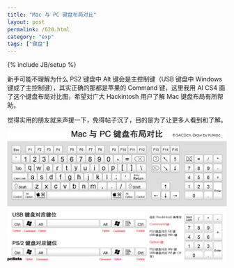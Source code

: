 ```yaml
---
title: "Mac 与 PC 键盘布局对比"
layout: post
permalink: /620.html
category: "exp"
tags: ["键盘"]
---
```

{% include JB/setup %}

新手可能不理解为什么 PS2 键盘中 Alt 键会是主控制键（USB 键盘中 Windows 键成了主控制键），其实正确的那都是苹果的 Command 键，这里我用 AI CS4 画了这个键盘布局对比图，希望对广大 Hackintosh 用户了解 Mac 键盘布局有所帮助。

觉得实用的朋友就来声援一下，免得帖子沉了，目的是为了让更多人看到和了解。

![](/wp-content/uploads/sinapicv2-backup/620-ww1-large-a316108djw1enwlumplhoj212b0mvdmr.jpg)